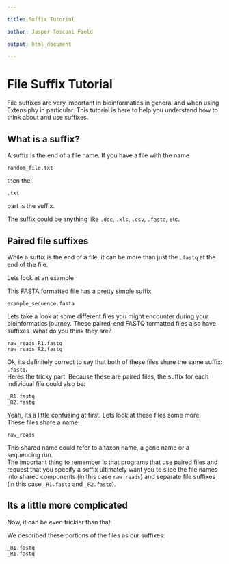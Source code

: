 ```yaml
---

title: Suffix Tutorial

author: Jasper Toscani Field

output: html_document

---
```

# File Suffix Tutorial

File suffixes are very important in bioinformatics in general and when using Extensiphy in particular.
This tutorial is here to help you understand how to think about and use suffixes.

## What is a suffix?

A suffix is the end of a file name. If you have a file with the name

```
random_file.txt
```

then the

```
.txt
```
part is the suffix.  

The suffix could be anything like `.doc`, `.xls`, `.csv`, `.fastq`, etc.


## Paired file suffixes

While a suffix is the end of a file, it can be more than just the `.fastq` at the end of the file.  

Lets look at an example  

This FASTA formatted file has a pretty simple suffix

```
example_sequence.fasta
```

Lets take a look at some different files you might encounter during your bioinformatics journey.
These paired-end FASTQ formatted files also have suffixes. What do you think they are?

```
raw_reads_R1.fastq
raw_reads_R2.fastq
```

Ok, its definitely correct to say that both of these files share the same suffix: `.fastq`.  
Heres the tricky part. Because these are paired files, the suffix for each individual file could also be:

```
_R1.fastq
_R2.fastq
```

Yeah, its a little confusing at first. Lets look at these files some more.  
These files share a name:

```
raw_reads
```

This shared name could refer to a taxon name, a gene name or a sequencing run.  
The important thing to remember is that programs that use paired files and request that you specify a suffix
ultimately want you to slice the file names into shared components (in this case `raw_reads`) and separate file suffixes (in this case `_R1.fastq` and `_R2.fastq`).  


## Its a little more complicated

Now, it can be even trickier than that.  

We described these portions of the files as our suffixes:
```
_R1.fastq
_R1.fastq
```
